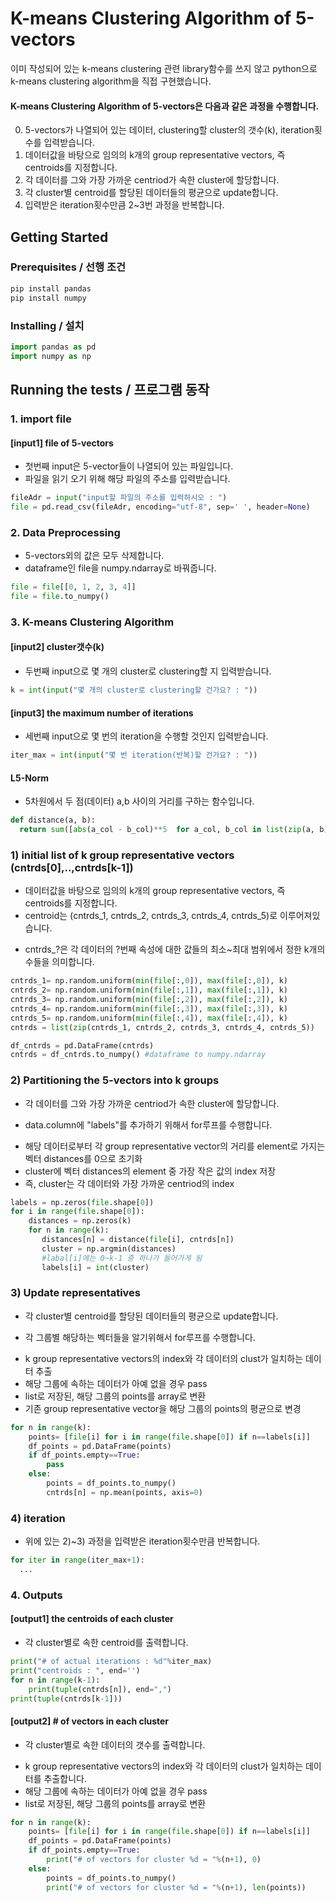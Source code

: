 # K-means Clustering Algorithm of 5-vectors
이미 작성되어 있는 k-means clustering 관련 library함수를 쓰지 않고
python으로 k-means clustering algorithm을 직접 구현했습니다.

#### K-means Clustering Algorithm of 5-vectors은 다음과 같은 과정을 수행합니다.
0. 5-vectors가 나열되어 있는 데이터, clustering할 cluster의 갯수(k), iteration횟수를 입력받습니다.
1. 데이터값을 바탕으로 임의의 k개의 group representative vectors, 즉 centroids를 지정합니다.
2. 각 데이터를 그와 가장 가까운 centriod가 속한 cluster에 할당합니다.
3. 각 cluster별 centroid를 할당된 데이터들의 평균으로 update합니다.
4. 입력받은 iteration횟수만큼 2~3번 과정을 반복합니다.

## Getting Started
### Prerequisites / 선행 조건

```python
pip install pandas
pip install numpy
```

### Installing / 설치

```python
import pandas as pd
import numpy as np
```

## Running the tests / 프로그램 동작

### 1. import file

#### [input1] file of 5-vectors
* 첫번째 input은 5-vector들이 나열되어 있는 파일입니다.
* 파일을 읽기 오기 위해 해당 파일의 주소를 입력받습니다.

```python
fileAdr = input("input할 파일의 주소를 입력하시오 : ")
file = pd.read_csv(fileAdr, encoding="utf-8", sep=' ', header=None)
```

### 2. Data Preprocessing
* 5-vectors외의 값은 모두 삭제합니다.
* dataframe인 file을 numpy.ndarray로 바꿔줍니다.

```python
file = file[[0, 1, 2, 3, 4]]
file = file.to_numpy()
```

### 3. K-means Clustering Algorithm

#### [input2] cluster갯수(k)
* 두번째 input으로 몇 개의 cluster로 clustering할 지 입력받습니다.

```python
k = int(input("몇 개의 cluster로 clustering할 건가요? : "))
```

#### [input3] the maximum number of iterations
* 세번째 input으로 몇 번의 iteration을 수행할 것인지 입력받습니다.

```python
iter_max = int(input("몇 번 iteration(반복)할 건가요? : "))
```

#### L5-Norm
* 5차원에서 두 점(데이터) a,b 사이의 거리를 구하는 함수입니다.

```python
def distance(a, b):
  return sum([abs(a_col - b_col)**5  for a_col, b_col in list(zip(a, b))]) ** 0.2
```  

### 1) initial list of k group representative vectors (cntrds[0],..,cntrds[k-1])
* 데이터값을 바탕으로 임의의 k개의 group representative vectors, 즉 centroids를 지정합니다.
* centroid는 (cntrds_1, cntrds_2, cntrds_3, cntrds_4, cntrds_5)로 이루어져있습니다.
+ cntrds_?은 각 데이터의 ?번째 속성에 대한 값들의 최소~최대 범위에서 정한 k개의 수들을 의미합니다.

```python
cntrds_1= np.random.uniform(min(file[:,0]), max(file[:,0]), k)
cntrds_2= np.random.uniform(min(file[:,1]), max(file[:,1]), k)
cntrds_3= np.random.uniform(min(file[:,2]), max(file[:,2]), k)
cntrds_4= np.random.uniform(min(file[:,3]), max(file[:,3]), k)
cntrds_5= np.random.uniform(min(file[:,4]), max(file[:,4]), k)
cntrds = list(zip(cntrds_1, cntrds_2, cntrds_3, cntrds_4, cntrds_5))

df_cntrds = pd.DataFrame(cntrds)
cntrds = df_cntrds.to_numpy() #dataframe to numpy.ndarray
```

### 2) Partitioning the 5-vectors into k groups
* 각 데이터를 그와 가장 가까운 centriod가 속한 cluster에 할당합니다.
+ data.column에 "labels"를 추가하기 위해서 for루프를 수행합니다.
- 해당 데이터로부터 각 group representative vector의 거리를 element로 가지는 벡터 distances를 0으로 초기화
- cluster에 벡터 distances의 element 중 가장 작은 값의 index 저장
- 즉, cluster는 각 데이터와 가장 가까운 centriod의 index

```python
labels = np.zeros(file.shape[0])
for i in range(file.shape[0]):
    distances = np.zeros(k)
    for n in range(k):
       distances[n] = distance(file[i], cntrds[n])
       cluster = np.argmin(distances) 
       #labal[i]에는 0~k-1 중 하나가 들어가게 됨
       labels[i] = int(cluster)
```

### 3) Update representatives
* 각 cluster별 centroid를 할당된 데이터들의 평균으로 update합니다.
+ 각 그룹별 해당하는 벡터들을 알기위해서 for루프를 수행합니다.
- k group representative vectors의 index와 각 데이터의 clust가 일치하는 데이터 추출
- 해당 그룹에 속하는 데이터가 아예 없을 경우 pass
- list로 저장된, 해당 그룹의 points를 array로 변환
- 기존 group representative vector을 해당 그룹의 points의 평균으로 변경

```python
for n in range(k):
    points= [file[i] for i in range(file.shape[0]) if n==labels[i]] 
    df_points = pd.DataFrame(points)
    if df_points.empty==True: 
        pass
    else:
        points = df_points.to_numpy()
        cntrds[n] = np.mean(points, axis=0)
```

### 4) iteration
* 위에 있는 2)~3) 과정을 입력받은 iteration횟수만큼 반복합니다.

```python
for iter in range(iter_max+1):
  ...
```

### 4. Outputs

#### [output1] the centroids of each cluster
* 각 cluster별로 속한 centroid를 출력합니다.
```python
print("# of actual iterations : %d"%iter_max)
print("centroids : ", end='')
for n in range(k-1):
    print(tuple(cntrds[n]), end=",")
print(tuple(cntrds[k-1]))
```

#### [output2] # of vectors in each cluster
* 각 cluster별로 속한 데이터의 갯수를 출력합니다.
+ k group representative vectors의 index와 각 데이터의 clust가 일치하는 데이터를 추출합니다.
+ 해당 그룹에 속하는 데이터가 아예 없을 경우 pass
+ list로 저장된, 해당 그룹의 points를 array로 변환

```python
for n in range(k):
    points= [file[i] for i in range(file.shape[0]) if n==labels[i]] 
    df_points = pd.DataFrame(points)
    if df_points.empty==True:
        print("# of vectors for cluster %d = "%(n+1), 0)
    else:
        points = df_points.to_numpy() 
        print("# of vectors for cluster %d = "%(n+1), len(points))
```



